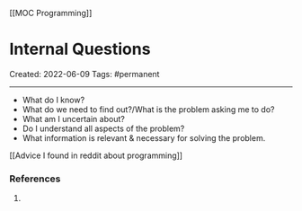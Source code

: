 [[MOC Programming]]

# Internal Questions
Created:  2022-06-09
Tags: #permanent 

---
   - What do I know?
   - What do we need to find out?/What is the problem asking me to do?
   - What am I uncertain about?
   - Do I understand all aspects of the problem?
   - What  information is relevant & necessary for solving the problem.


[[Advice I found in reddit about programming]]













### References
1. 